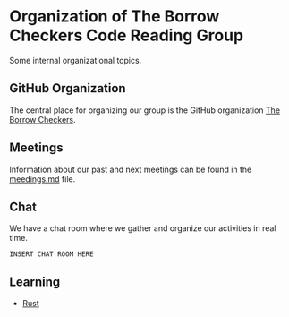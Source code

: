 # Organization of The Borrow Checkers Code Reading Group

Some internal organizational topics.

## GitHub Organization

The central place for organizing our group is the GitHub organization [The Borrow Checkers](https://github.com/TheBorrowCheckers).

## Meetings

Information about our past and next meetings can be found in the [meedings.md](meetings.md) file.

## Chat

We have a chat room where we gather and organize our activities in real time.

`INSERT CHAT ROOM HERE`

## Learning

- [Rust](learning_rust.md)